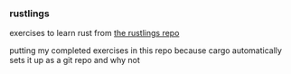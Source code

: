### rustlings

exercises to learn rust from [the rustlings repo](https://github.com/rust-lang/rustlings)

putting my completed exercises in this repo because cargo automatically sets it up as a git repo and why not